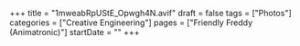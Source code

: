+++
title = "1mweabRpUStE_Opwgh4N.avif"
draft = false
tags = ["Photos"]
categories = ["Creative Engineering"]
pages = ["Friendly Freddy (Animatronic)"]
startDate = ""
+++
